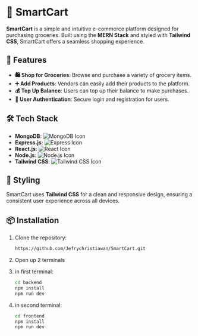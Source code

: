 # 🛒 SmartCart

**SmartCart** is a simple and intuitive e-commerce platform designed for purchasing groceries. Built using the **MERN Stack** and styled with **Tailwind CSS**, SmartCart offers a seamless shopping experience.

## 🚀 Features

- **🛍️ Shop for Groceries**: Browse and purchase a variety of grocery items.
- **➕ Add Products**: Vendors can easily add their products to the platform.
- **💰 Top Up Balance**: Users can top up their balance to make purchases.
- **🔐 User Authentication**: Secure login and registration for users.

## 🛠️ Tech Stack

- **MongoDB**: ![MongoDB Icon](https://img.icons8.com/color/48/000000/mongodb.png)
- **Express.js**: ![Express Icon](https://img.icons8.com/color/48/000000/express.png)
- **React.js**: ![React Icon](https://img.icons8.com/color/48/000000/react-native.png)
- **Node.js**: ![Node.js Icon](https://img.icons8.com/color/48/000000/nodejs.png)
- **Tailwind CSS**: ![Tailwind CSS Icon](https://img.icons8.com/color/48/000000/tailwindcss.png)

## 🎨 Styling

SmartCart uses **Tailwind CSS** for a clean and responsive design, ensuring a consistent user experience across all devices.

## 📦 Installation

1. Clone the repository:

   ```bash
   https://github.com/Jefrychristiawan/SmartCart.git
2. Open up 2 terminals
3. in first terminal:
   ```bash
   cd backend
   npm install
   npm run dev
4. in second terminal:
   ```bash
   cd frontend
   npm install
   npm run dev